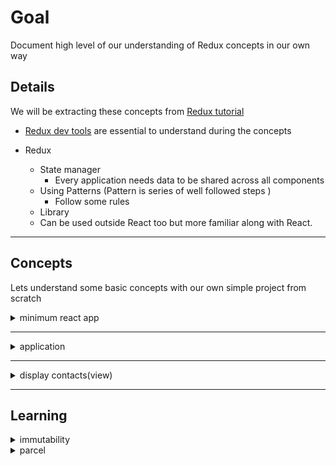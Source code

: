 # Goal
Document high level of our understanding of Redux concepts in our own way

## Details
We will be extracting these concepts from [Redux tutorial](https://redux.js.org/tutorials/essentials/part-1-overview-concepts)

* [Redux dev tools](https://chromewebstore.google.com/detail/redux-devtools/lmhkpmbekcpmknklioeibfkpmmfibljd?hl=en) are essential to understand during the concepts 

* Redux
  * State manager
    * Every application needs data to be shared across all components
  * Using Patterns (Pattern is series of well followed steps )
    * Follow some rules
  * Library
  * Can be used outside React too but more familiar along with React.

____

## Concepts
Lets understand some basic concepts with our own simple project from scratch

<details>
  <summary>minimum react app</summary>

* Lets create minimum react app [steps](https://ymse.io/blog/how-to-create-a-minimal-react-app/)
  
  * creat empty package.json
  ```cmd
    md simple-app
    cd simple-app
    npm init -y
  ```
  * edit package.json
  ```json
    "type": "module",
    "source": "src/index.html",
    "scripts": {
      "dev": "parcel",
      "build": "parcel build"
    },
  ```
  * install dependencies
  ```cmd
     npm install parcel react react-dom 
  ``` 
  * create directories (specific to windows)
  ```cmd
    mkdir src
    mkdir src\components  
    type nul > src\index.html
    type nul > src\index.js
    type nul > src\components\App.jsx
  ```
  * Edit the file contents.
  * Run the app
    ```cmd
      npm run dev
    ```
  * Observe through React dev tools

  ![minimum-react-app](./minimum-react-app.png)

</details>

___

<details>
   <summary>application</summary>

Every UI application has basic functionality like below

* component display part of the application data (view)
* allow the user to interact (add/update/delete) (modify)
* save the data to backend

</details>

___
<details>
   <summary>display contacts(view)</summary>

<details>
   <summary>slice (portion of the data)</summary>


Lets say we are displaying contacts which has following structure
```json
  [
    {
      name: 'sai',
      email: 's@abc.com',
      phone: '123-456-7890'
    },
    {
      name: 'ram',
      email: 'r@abc.com',
      phone: '345-678-1234'
    },
  ]
```

We want to display these in UI page in a table and want to use the _Redux_

* __slice__
  * slice is part of the data (think of pizza slice). Application may contain large amount of data , but one particular feature (managing contacts) is just one part(slice) of the applicaiton data. We will divide the in to _slice_ and interact with this in a component. This way the component which interacts with data  need not worry about the other data of applicaiton. The other data may be like profile data. users shoping cart, products etc.,

* lets design the slice
  * install redux toolkit
    ```cmd
      npm install @reduxjs/toolkit
    ```
  * create _features/contacts/contactsSlice.js_ file 
    * add initial state
      ```js
        // Initial state , hard coded here (in real application, comes from backend)
        const initialState =[
            {
              name: 'sai',
              email: 's@abc.com',
              phone: '123-456-7890'
            },
            {
              name: 'ram',
              email: 'r@abc.com',
              phone: '345-678-1234'
            },
          ]
      ```
   * import _redux toolkit_
     ```js
      import { createSlice } from '@reduxjs/toolkit'
     ```   
   * create contacts slice
     ```js
      const contactsSlice = createSlice({
          name: 'contacts',
          initialState,
      })      
     ```
   * export 
     ```js
      export default contactsSlice.reducer
     ```

   * we are done defining the _contacts_ information to be consumed later part. 

</details>

<details>
  <summary>store (which is centeral piece of redux ) </summary>

_store_ is the central coordinator for statement management.

  * creating store
    * create store.js in app/store.js
    * import redux
      ```js
        import { configureStore } from '@reduxjs/toolkit'
      ```
    * import contacts slice
      ```js
        import contactsReducer from './features/contacts/contactsSlice'
      ```
    * create store
      ```js
        export const store = configureStore({
            reducer: {
                contacts: contactsReducer
            },
        })        
      ```
    * at this time we have not defined _reducer_ which we will need when we want to update. At this time we are only getting to display. we will discuss _reducers_ when we need add/update/delete.
</details>

<details>
  <summary>accessing store to get contacts with useSelector</summary>

One cannot access store directly. The components need to access the data with __useSelector__ hook and __only relevant data__.

  * contactsPage.js
    * install _react redux_
      ```cmd
        npm install react-redux
      ```
    * import _useSelector_
    ```js
      import { useSelector } from 'react-redux';
    ```
    * get _contacts_ from _store_ using _selector_
    ```js
      const contacts = useSelector(state => state.contacts)
    ```
    * create simple rendering of contacts
    ```js
      const renderedContacts = contacts.map(contact => (
          <div>
              <td>{contact.name}</td>
              <td>{contact.email}</td>
              <td>{contact.phone}</td>
          </div>
      ));
    ```
    * return rendiner
    ```js
      return (
          <div align="center">
              <h3>Contacts</h3>
              <table>
                  {renderedContacts}
              </table>
          </div>
      )
    ```
</details>

<details>
  <summary>conneting store to the application</summary>

we need to connect the store to the application.
  * index.js
    * import redux provider an store
    ```js
    import { Provider } from 'react-redux'
    import { store } from './store'
    ```
    * wrap the _App_ with _Provider_
    ```js
      <Provider store={store}>
          <App />
      </Provider>
    ```
</details>

<details>
  <summary>run the app</summary>

  ![store_list_contacts_ui](./store_list_contacts_ui.png)
  
</details>
</details>

___

  
## Learning

  <details>
    <summary>immutability</summary>

* Immutability
  * "Mutable" means changeable and "Immutable" means cannot be changed
  * Important in Redux world.
  * By default javascript objects/arrays is mutable
  * In order to make immutable (make a copy) by using spread operatiors,slices, concat (for arrays)
  * Redux helps in writing immutable code in cetain scenarios (read futher below.)

  </details>
  <details>
    <summary>parcel</summary>

    todo
  </details>